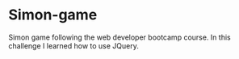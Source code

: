 # Simon-game
Simon game following the web developer bootcamp course. In this challenge I learned how to use JQuery.

